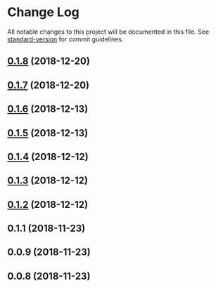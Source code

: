 # Change Log

All notable changes to this project will be documented in this file. See [standard-version](https://github.com/conventional-changelog/standard-version) for commit guidelines.

<a name="0.1.8"></a>
## [0.1.8](https://github.com/natzcam/firepeer/compare/v0.1.7...v0.1.8) (2018-12-20)



<a name="0.1.7"></a>
## [0.1.7](https://github.com/natzcam/firepeer/compare/v0.1.6...v0.1.7) (2018-12-20)



<a name="0.1.6"></a>
## [0.1.6](https://github.com/natzcam/firepeer/compare/v0.1.5...v0.1.6) (2018-12-13)



<a name="0.1.5"></a>
## [0.1.5](https://github.com/natzcam/firepeer/compare/v0.1.4...v0.1.5) (2018-12-13)



<a name="0.1.4"></a>
## [0.1.4](https://github.com/natzcam/firepeer/compare/v0.1.3...v0.1.4) (2018-12-12)



<a name="0.1.3"></a>
## [0.1.3](https://github.com/natzcam/firepeer/compare/v0.1.2...v0.1.3) (2018-12-12)



<a name="0.1.2"></a>
## [0.1.2](https://github.com/natzcam/firepeer/compare/v0.1.1...v0.1.2) (2018-12-12)



<a name="0.1.1"></a>
## 0.1.1 (2018-11-23)



<a name="0.0.9"></a>
## 0.0.9 (2018-11-23)



<a name="0.0.8"></a>
## 0.0.8 (2018-11-23)
